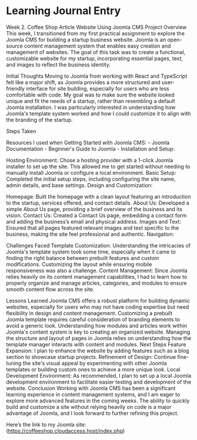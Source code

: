 # Learning Journal Entry
Week 2.
Coffee Shop Article Website Using Joomla CMS Project Overview This week, I transitioned from my first practical assignment to explore the Joomla CMS for building a startup business website.
Joomla is an open-source content management system that enables easy creation and management of websites. The goal of this task was to create a functional, customizable website for my startup, incorporating essential pages, text, and images to reflect the business identity.

Initial Thoughts
Moving to Joomla from working with React and TypeScript felt like a major shift, as Joomla provides a more structured and user-friendly interface for site building, especially for users who are less comfortable with code. My goal was to make sure the website looked unique and fit the needs of a startup, rather than resembling a default Joomla installation. I was particularly interested in understanding how Joomla's template system worked and how I could customize it to align with the branding of the startup.

Steps Taken

Resources I used when Getting Started with Joomla CMS: - Joomla Documentation - Beginner's Guide to Joomla - Installation and Setup:

Hosting Environment: Chose a hosting provider with a 1-click Joomla installer to set up the site. This allowed me to get started without needing to manually install Joomla or configure a local environment. Basic Setup: Completed the initial setup steps, including configuring the site name, admin details, and base settings. Design and Customization:

Homepage: Built the homepage with a clean layout featuring an introduction to the startup, services offered, and contact details. About Us: Developed a simple About Us page, providing a brief overview of the business and its vision. Contact Us: Created a Contact Us page, embedding a contact form and adding the business’s email and physical address. Images and Text: Ensured that all pages featured relevant images and text specific to the business, making the site feel professional and authentic. Navigation:

Challenges Faced
Template Customization: Understanding the intricacies of Joomla's template system took some time, especially when it came to finding the right balance between prebuilt features and custom modifications. Customizing the layout while ensuring mobile responsiveness was also a challenge. Content Management: Since Joomla relies heavily on its content management capabilities, I had to learn how to properly organize and manage articles, categories, and modules to ensure smooth content flow across the site.

Lessons Learned
Joomla CMS offers a robust platform for building dynamic websites, especially for users who may not have coding expertise but need flexibility in design and content management. Customizing a prebuilt Joomla template requires careful consideration of branding elements to avoid a generic look. Understanding how modules and articles work within Joomla's content system is key to creating an organized website. Managing the structure and layout of pages in Joomla relies on understanding how the template manager interacts with content and modules. Next Steps Feature Expansion: I plan to enhance the website by adding features such as a blog section to showcase startup projects. Refinement of Design: Continue fine-tuning the site's visual appeal by experimenting with other Joomla templates or building custom ones to achieve a more unique look. Local Development Environment: As recommended, I plan to set up a local Joomla development environment to facilitate easier testing and development of the website. Conclusion Working with Joomla CMS has been a significant learning experience in content management systems, and I am eager to explore more advanced features in the coming weeks. The ability to quickly build and customize a site without relying heavily on code is a major advantage of Joomla, and I look forward to further refining this project.

Here’s the link to my Joomla site:(https://coffeeshop.cloudaccess.host/index.php)

